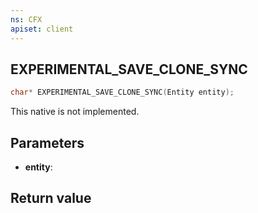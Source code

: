 ```yaml
---
ns: CFX
apiset: client
---
```

## EXPERIMENTAL_SAVE_CLONE_SYNC

```c
char* EXPERIMENTAL_SAVE_CLONE_SYNC(Entity entity);
```

This native is not implemented.

## Parameters
* **entity**: 

## Return value
